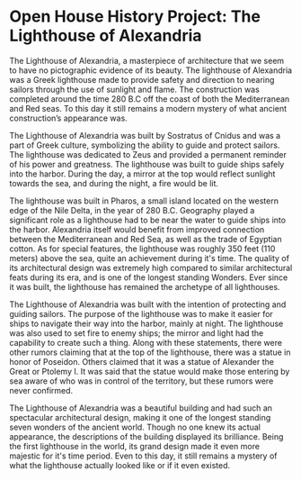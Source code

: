 # Open House History Project: The Lighthouse of Alexandria

The Lighthouse of Alexandria, a masterpiece of architecture that we seem to have no pictographic evidence of its beauty. The lighthouse of Alexandria was a Greek lighthouse made to provide safety and direction to nearing sailors through the use of sunlight and flame. The construction was completed around the time 280 B.C off the coast of both the Mediterranean and Red seas. To this day it still remains a  modern mystery of what ancient construction’s appearance was. 

The Lighthouse of Alexandria was built by Sostratus of Cnidus and was a part of Greek culture, symbolizing the ability to guide and protect sailors. The lighthouse was dedicated to Zeus and provided a permanent reminder of his power and greatness. The lighthouse was built to guide ships safely into the harbor. During the day, a mirror at the top would reflect sunlight towards the sea, and during the night, a fire would be lit.

The lighthouse was built in Pharos, a small island located on the western edge of the Nile Delta, in the year of 280 B.C. Geography played a significant role as a lighthouse had to be near the water to guide ships into the harbor. Alexandria itself would benefit from improved connection between the Mediterranean and Red Sea, as well as the trade of Egyptian cotton. As for special features, the lighthouse was roughly 350 feet (110 meters) above the sea, quite an achievement during it's time. The quality of its architectural design was extremely high compared to similar architectural feats during its era, and is one of the longest standing Wonders. Ever since it was built, the lighthouse has remained the archetype of all lighthouses.

The Lighthouse of Alexandria was built with the intention of protecting and guiding sailors. The purpose of the lighthouse was to make it easier for ships to navigate their way into the harbor, mainly at night. The lighthouse was also used to set fire to enemy ships; the mirror and light had the capability to create such a thing. Along with these statements, there were other rumors claiming that at the top of the lighthouse, there was a statue in honor of Poseidon. Others claimed that it was a statue of Alexander the Great or Ptolemy I. It was said that the statue would make those entering by sea aware of who was in control of the territory, but these rumors were never confirmed.

The Lighthouse of Alexandria was a beautiful building and had such an spectacular architectural design, making it one of the longest standing seven wonders of the ancient world. Though no one knew its actual appearance, the descriptions of the building displayed its brilliance. Being the first lighthouse in the world, its grand design made it even more majestic for it's time period. Even to this day, it still remains a mystery of what the lighthouse actually looked like or if it even existed.

